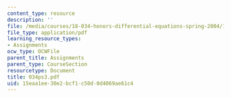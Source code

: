 ```yaml
---
content_type: resource
description: ''
file: /media/courses/18-034-honors-differential-equations-spring-2004/15eaa1ee30e2bcf1c50d0d4069ae61c4_034ps3.pdf
file_type: application/pdf
learning_resource_types:
- Assignments
ocw_type: OCWFile
parent_title: Assignments
parent_type: CourseSection
resourcetype: Document
title: 034ps3.pdf
uid: 15eaa1ee-30e2-bcf1-c50d-0d4069ae61c4
---
```

